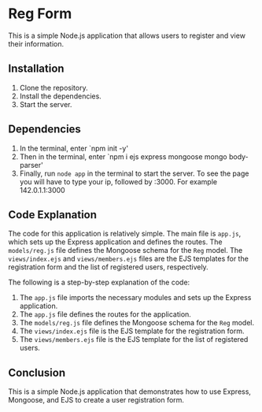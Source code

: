  

# Reg Form

This is a simple Node.js application that allows users to register and view their information.

## Installation

1. Clone the repository.
2. Install the dependencies.
3. Start the server.

## Dependencies
1. In the terminal, enter `npm init -y' 
2. Then in the terminal, enter `npm i ejs express mongoose mongo body-parser'
3. Finally, run `node app` in the terminal to start the server. To see the page you will have to type your ip, followed by :3000. For example 142.0.1.1:3000

## Code Explanation

The code for this application is relatively simple. The main file is `app.js`, which sets up the Express application and defines the routes. The `models/reg.js` file defines the Mongoose schema for the `Reg` model. The `views/index.ejs` and `views/members.ejs` files are the EJS templates for the registration form and the list of registered users, respectively.

The following is a step-by-step explanation of the code:

1. The `app.js` file imports the necessary modules and sets up the Express application.
2. The `app.js` file defines the routes for the application.
3. The `models/reg.js` file defines the Mongoose schema for the `Reg` model.
4. The `views/index.ejs` file is the EJS template for the registration form.
5. The `views/members.ejs` file is the EJS template for the list of registered users.

## Conclusion

This is a simple Node.js application that demonstrates how to use Express, Mongoose, and EJS to create a user registration form.


